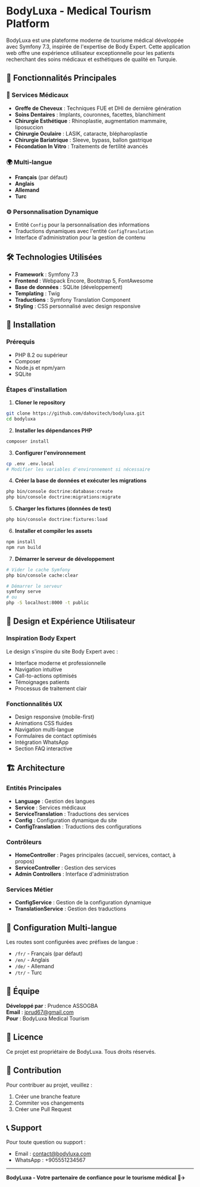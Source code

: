 # BodyLuxa - Medical Tourism Platform

BodyLuxa est une plateforme moderne de tourisme médical développée avec Symfony 7.3, inspirée de l'expertise de Body Expert. Cette application web offre une expérience utilisateur exceptionnelle pour les patients recherchant des soins médicaux et esthétiques de qualité en Turquie.

## 🌟 Fonctionnalités Principales

### 🏥 Services Médicaux
- **Greffe de Cheveux** : Techniques FUE et DHI de dernière génération
- **Soins Dentaires** : Implants, couronnes, facettes, blanchiment
- **Chirurgie Esthétique** : Rhinoplastie, augmentation mammaire, liposuccion
- **Chirurgie Oculaire** : LASIK, cataracte, blépharoplastie
- **Chirurgie Bariatrique** : Sleeve, bypass, ballon gastrique
- **Fécondation In Vitro** : Traitements de fertilité avancés

### 🌍 Multi-langue
- **Français** (par défaut)
- **Anglais**
- **Allemand** 
- **Turc**

### ⚙️ Personnalisation Dynamique
- Entité `Config` pour la personnalisation des informations
- Traductions dynamiques avec l'entité `ConfigTranslation`
- Interface d'administration pour la gestion de contenu

## 🛠 Technologies Utilisées

- **Framework** : Symfony 7.3
- **Frontend** : Webpack Encore, Bootstrap 5, FontAwesome
- **Base de données** : SQLite (développement)
- **Templating** : Twig
- **Traductions** : Symfony Translation Component
- **Styling** : CSS personnalisé avec design responsive

## 🚀 Installation

### Prérequis
- PHP 8.2 ou supérieur
- Composer
- Node.js et npm/yarn
- SQLite

### Étapes d'installation

1. **Cloner le repository**
```bash
git clone https://github.com/dahovitech/bodyluxa.git
cd bodyluxa
```

2. **Installer les dépendances PHP**
```bash
composer install
```

3. **Configurer l'environnement**
```bash
cp .env .env.local
# Modifier les variables d'environnement si nécessaire
```

4. **Créer la base de données et exécuter les migrations**
```bash
php bin/console doctrine:database:create
php bin/console doctrine:migrations:migrate
```

5. **Charger les fixtures (données de test)**
```bash
php bin/console doctrine:fixtures:load
```

6. **Installer et compiler les assets**
```bash
npm install
npm run build
```

7. **Démarrer le serveur de développement**
```bash
# Vider le cache Symfony
php bin/console cache:clear

# Démarrer le serveur
symfony serve
# ou
php -S localhost:8000 -t public
```

## 📱 Design et Expérience Utilisateur

### Inspiration Body Expert
Le design s'inspire du site Body Expert avec :
- Interface moderne et professionnelle
- Navigation intuitive
- Call-to-actions optimisés
- Témoignages patients
- Processus de traitement clair

### Fonctionnalités UX
- Design responsive (mobile-first)
- Animations CSS fluides
- Navigation multi-langue
- Formulaires de contact optimisés
- Intégration WhatsApp
- Section FAQ interactive

## 🏗 Architecture

### Entités Principales
- **Language** : Gestion des langues
- **Service** : Services médicaux
- **ServiceTranslation** : Traductions des services
- **Config** : Configuration dynamique du site
- **ConfigTranslation** : Traductions des configurations

### Contrôleurs
- **HomeController** : Pages principales (accueil, services, contact, à propos)
- **ServiceController** : Gestion des services
- **Admin Controllers** : Interface d'administration

### Services Métier
- **ConfigService** : Gestion de la configuration dynamique
- **TranslationService** : Gestion des traductions

## 🔧 Configuration Multi-langue

Les routes sont configurées avec préfixes de langue :
- `/fr/` - Français (par défaut)
- `/en/` - Anglais
- `/de/` - Allemand
- `/tr/` - Turc

## 👥 Équipe

**Développé par** : Prudence ASSOGBA  
**Email** : jprud67@gmail.com  
**Pour** : BodyLuxa Medical Tourism

## 📄 Licence

Ce projet est propriétaire de BodyLuxa. Tous droits réservés.

## 🤝 Contribution

Pour contribuer au projet, veuillez :
1. Créer une branche feature
2. Commiter vos changements
3. Créer une Pull Request

## 📞 Support

Pour toute question ou support :
- Email : contact@bodyluxa.com
- WhatsApp : +905551234567

---

**BodyLuxa - Votre partenaire de confiance pour le tourisme médical** 🏥✈️
